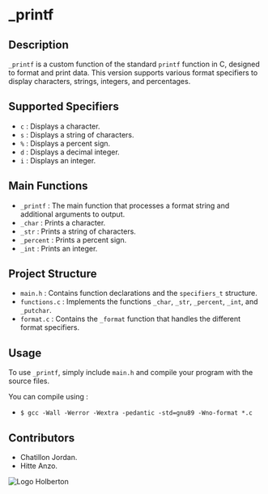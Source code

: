 # _printf

## Description

`_printf` is a custom function of the standard `printf` function in C, designed to format and print data. This version supports various format specifiers to display characters, strings, integers, and percentages.

## Supported Specifiers

- `c` : Displays a character.
- `s` : Displays a string of characters.
- `%` : Displays a percent sign.
- `d` : Displays a decimal integer.
- `i` : Displays an integer.

## Main Functions

- `_printf` : The main function that processes a format string and additional arguments to output.
- `_char` : Prints a character.
- `_str` : Prints a string of characters.
- `_percent` : Prints a percent sign.
- `_int` : Prints an integer.

## Project Structure

- `main.h` : Contains function declarations and the `specifiers_t` structure.
- `functions.c` : Implements the functions `_char`, `_str`, `_percent`, `_int`, and `_putchar`.
- `format.c` : Contains the `_format` function that handles the different format specifiers.

## Usage

To use `_printf`, simply include `main.h` and compile your program with the source files.

You can compile using : 
- `$ gcc -Wall -Werror -Wextra -pedantic -std=gnu89 -Wno-format *.c`

## Contributors
- Chatillon Jordan.
- Hitte Anzo.

![Logo Holberton](https://mir-s3-cdn-cf.behance.net/project_modules/1400_opt_1/68c915164905349.63fe8050e15ef.png)
